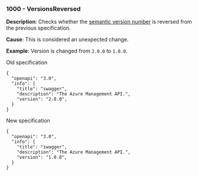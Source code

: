 ### 1000 - VersionsReversed

**Description**: Checks whether the [semantic version number](http://semver.org/) is reversed from the previous specification. 

**Cause**: This is considered an unexpected change.

**Example**: Version is changed from `2.0.0` to `1.0.0`.

Old specification
```json5
{
  "openapi": "3.0",
  "info": {
    "title": "swagger",
    "description": "The Azure Management API.",
    "version": "2.0.0",
  }
}
```

New specification
```json5
{
  "openapi": "3.0",
  "info": {
    "title": "swagger",
    "description": "The Azure Management API.",
    "version": "1.0.0",
  }
}
```
